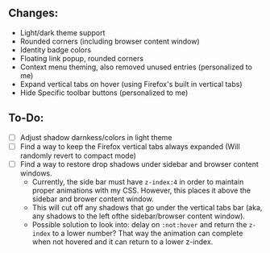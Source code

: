 ## Changes:
- Light/dark theme support
- Rounded corners (including browser content window)
- Identity badge colors
- Floating link popup, rounded corners
- Context menu theming, also removed unused entries (personalized to me)
- Expand vertical tabs on hover (using Firefox's built in vertical tabs)
- Hide Specific toolbar buttons (personalized to me)


## To-Do:
- [ ] Adjust shadow darnkess/colors in light theme
- [ ] Find a way to keep the Firefox vertical tabs always expanded (Will randomly revert to compact mode)
- [ ] Find a way to restore drop shadows under sidebar and browser content windows.
  - Currently, the side bar must have `z-index:4` in order to maintain proper animations with my CSS. However, this places it above the sidebar and brower content window.
  - This will cut off any shadows that go under the vertical tabs bar (aka, any shadows to the left ofthe sidebar/browser content window).
  - Possible solution to look into: delay on `:not:hover` and return the `z-index` to a lower number? That way the animation can complete when not hovered and it can return to a lower z-index.
